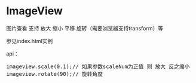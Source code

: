 ImageView
=========

图片查看 支持 放大 缩小 平移 旋转（需要浏览器支持transform）等
<p>参见index.html实例</p>
<p>api：</p>
<pre>
imageview.scale(0.1);// 如果参数scaleNum为正值 则 放大 反之缩小
imageview.rotate(90);// 旋转角度
</pre>
